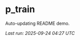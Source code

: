 # p_train

Auto-updating README demo.

<!--START_SECTION:status-->
_Last run: 2025-09-24 04:27 UTC_
<!--END_SECTION:status-->













































































































































































































































































































































































































































































































































































































































































































































